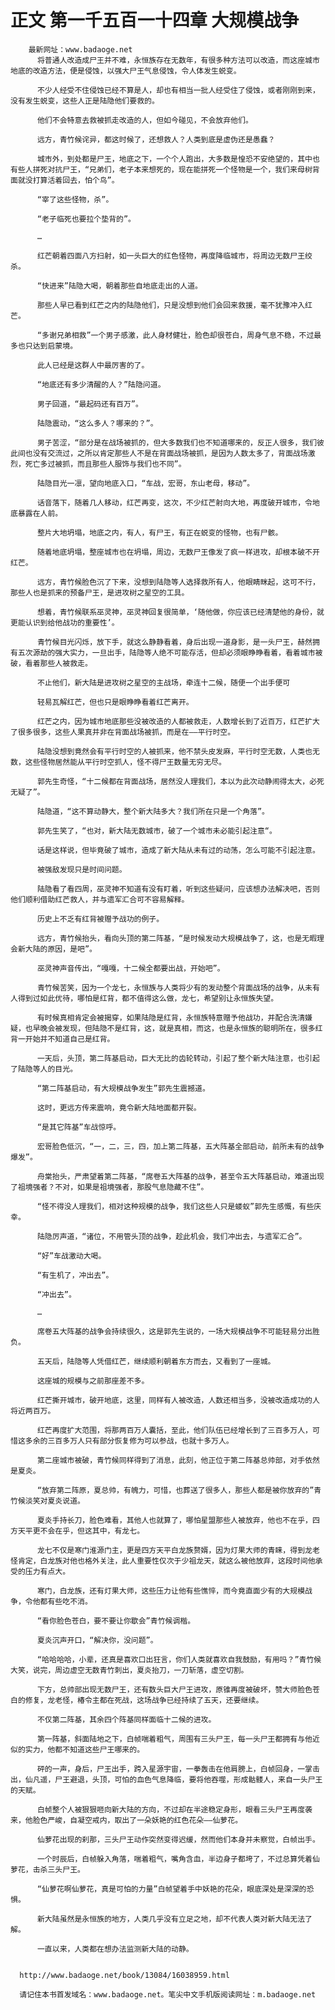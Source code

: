# 正文 第一千五百一十四章 大规模战争
        最新网址：www.badaoge.net
          将普通人改造成尸王并不难，永恒族存在无数年，有很多种方法可以改造，而这座城市地底的改造方法，便是侵蚀，以强大尸王气息侵蚀，令人体发生蜕变。
      
          不少人经受不住侵蚀已经不算是人，却也有相当一批人经受住了侵蚀，或者刚刚到来，没有发生蜕变，这些人正是陆隐他们要救的。
      
          他们不会特意去救被抓走改造的人，但如今碰见，不会放弃他们。
      
          远方，青竹候诧异，都这时候了，还想救人？人类到底是虚伪还是愚蠢？
      
          城市外，到处都是尸王，地底之下，一个个人跑出，大多数是惶恐不安绝望的，其中也有些人拼死对抗尸王，“兄弟们，老子本来想死的，现在能拼死一个怪物是一个，我们来母树背面就没打算活着回去，怕个鸟”。
      
          “宰了这些怪物，杀”。
      
          “老子临死也要拉个垫背的”。
      
          …
      
          红芒朝着四面八方扫射，如一头巨大的红色怪物，再度降临城市，将周边无数尸王绞杀。
      
          “快进来”陆隐大喝，朝着那些自地底走出的人道。
      
          那些人早已看到红芒之内的陆隐他们，只是没想到他们会回来救援，毫不犹豫冲入红芒。
      
          “多谢兄弟相救”一个男子感激，此人身材健壮，脸色却很苍白，周身气息不稳，不过最多也只达到启蒙境。
      
          此人已经是这群人中最厉害的了。
      
          “地底还有多少清醒的人？”陆隐问道。
      
          男子回道，“最起码还有百万”。
      
          陆隐震动，“这么多人？哪来的？”。
      
          男子苦涩，“部分是在战场被抓的，但大多数我们也不知道哪来的，反正人很多，我们彼此间也没有交流过，之所以肯定那些人不是在背面战场被抓，是因为人数太多了，背面战场激烈，死亡多过被抓，而且那些人服饰与我们也不同”。
      
          陆隐目光一凛，望向地底入口，“车战，宏哥，东山老母，移动”。
      
          话音落下，随着几人移动，红芒再变，这次，不少红芒射向大地，再度破开城市，令地底暴露在人前。
      
          整片大地坍塌，地底之内，有人，有尸王，有正在蜕变的怪物，也有尸骸。
      
          随着地底坍塌，整座城市也在坍塌，周边，无数尸王像发了疯一样进攻，却根本破不开红芒。
      
          远方，青竹候脸色沉了下来，没想到陆隐等人选择救所有人，他眼睛眯起，这可不行，那些人也是抓来的预备尸王，是进攻树之星空的工具。
      
          想着，青竹候联系巫灵神，巫灵神回复很简单，‘随他做，你应该已经清楚他的身份，就更能认识到给他战功的重要性’。
      
          青竹候目光闪烁，放下手，就这么静静看着，身后出现一道身影，是一头尸王，赫然拥有五次源劫的强大实力，一旦出手，陆隐等人绝不可能存活，但却必须眼睁睁看着，看着城市被破，看着那些人被救走。
      
          不止他们，新大陆是进攻树之星空的主战场，牵连十二候，随便一个出手便可
      
          轻易瓦解红芒，但也只是眼睁睁看着红芒离开。
      
          红芒之内，因为城市地底那些没被改造的人都被救走，人数增长到了近百万，红芒扩大了很多很多，这些人果真并非在背面战场被抓，而是在——平行时空。
      
          陆隐没想到竟然会有平行时空的人被抓来，他不禁头皮发麻，平行时空无数，人类也无数，这些怪物居然能从平行时空抓人，怪不得尸王数量无穷无尽。
      
          郭先生奇怪，“十二候都在背面战场，居然没人理我们，本以为此次动静闹得太大，必死无疑了”。
      
          陆隐道，“这不算动静大，整个新大陆多大？我们所在只是一个角落”。
      
          郭先生笑了，“也对，新大陆无数城市，破了一个城市未必能引起注意“。
      
          话是这样说，但毕竟破了城市，造成了新大陆从未有过的动荡，怎么可能不引起注意。
      
          被强敌发现只是时间问题。
      
          陆隐看了看四周，巫灵神不知道有没有盯着，听到这些疑问，应该想办法解决吧，否则他们顺利借助红芒救人，并与遗军汇合可不容易解释。
      
          历史上不乏有红背被赠予战功的例子。
      
          远方，青竹候抬头，看向头顶的第二阵基，“是时候发动大规模战争了，这，也是无暇理会新大陆的原因，是吧”。
      
          巫灵神声音传出，“嘎嘎，十二候全都要出战，开始吧”。
      
          青竹候苦笑，因为一个龙七，永恒族与人类将少有的发动整个背面战场的战争，从未有人得到过如此优待，哪怕是红背，都不值得这么做，龙七，希望别让永恒族失望。
      
          有时候真相肯定会被揭穿，如果陆隐是红背，永恒族特意赠予他战功，并配合洗清嫌疑，也早晚会被发现，但陆隐不是红背，这，就是真相，而这，也是永恒族的聪明所在，很多红背一开始并不知道自己是红背。
      
          一天后，头顶，第二阵基启动，巨大无比的齿轮转动，引起了整个新大陆注意，也引起了陆隐等人的目光。
      
          “第二阵基启动，有大规模战争发生”郭先生震撼道。
      
          这时，更远方传来震响，竟令新大陆地面都开裂。
      
          “是其它阵基”车战惊呼。
      
          宏哥脸色低沉，“一，二，三，四，加上第二阵基，五大阵基全部启动，前所未有的战争爆发”。
      
          舟棠抬头，严肃望着第二阵基，“席卷五大阵基的战争，甚至令五大阵基启动，难道出现了祖境强者？不对，如果是祖境强者，那股气息隐藏不住”。
      
          “怪不得没人理我们，相对这种规模的战争，我们这些人只是蝼蚁”郭先生感慨，有些庆幸。
      
          陆隐厉声道，“诸位，不用管头顶的战争，趁此机会，我们冲出去，与遗军汇合”。
      
          “好”车战激动大喝。
      
          “有生机了，冲出去”。
      
          “冲出去”。
      
          …
      
          席卷五大阵基的战争会持续很久，这是郭先生说的，一场大规模战争不可能轻易分出胜负。
      
          五天后，陆隐等人凭借红芒，继续顺利朝着东方而去，又看到了一座城。
      
          这座城的规模与之前那座差不多。
      
          红芒撕开城市，破开地底，这里，同样有人被改造，人数还相当多，没被改造成功的人将近两百万。
      
          红芒再度扩大范围，将那两百万人囊括，至此，他们队伍已经增长到了三百多万人，可惜这多余的三百多万人只有部分恢复修为可以参战，也就十多万人。
      
          第二座城市被破，青竹候同样得到了消息，此刻，他正位于第二阵基总帅部，对手依然是夏炎。
      
          “放弃第二阵原，夏总帅，有魄力，可惜，也葬送了很多人，那些人都是被你放弃的”青竹候淡笑对夏炎说道。
      
          夏炎手持长刀，脸色难看，其他人也就算了，哪怕星盟那些人被放弃，他也不在乎，四方天平更不会在乎，但这其中，有龙七。
      
          龙七不仅是寒门淮源门主，更是四方天平白龙族赘婿，因为灯果大师的青睐，得到龙老怪肯定，白龙族对他也格外关注，此人重要性仅次于少祖龙天，就这么被他放弃，这段时间他承受的压力有点大。
      
          寒门，白龙族，还有灯果大师，这些压力让他有些憔悴，而今竟直面少有的大规模战争，令他都有些吃不消。
      
          “看你脸色苍白，要不要让你歇会”青竹候调楷。
      
          夏炎沉声开口，“解决你，没问题”。
      
          “哈哈哈哈，小辈，还真是喜欢口出狂言，你们人类就喜欢自我鼓励，有用吗？”青竹候大笑，说完，周边虚空无数青竹刺出，夏炎抬刀，一刀斩落，虚空切割。
      
          下方，总帅部出现无数尸王，还有数头巨大尸王进攻，原锥再度被破坏，赞大师脸色苍白的修复，龙老怪，椿令主都在死战，这场战争已经持续了五天，还要继续。
      
          不仅第二阵基，其余四个阵基同样面临十二候的进攻。
      
          第一阵基，斜面陆地之下，白帧喘着粗气，周围有三头尸王，每一头尸王都拥有与他近似的实力，他都不知道这些尸王哪来的。
      
          砰的一声，身后，尸王出手，跨入星源宇宙，一拳轰击在他肩膀上，白帧回身，一掌击出，仙凡遥，尸王避退，头顶，可怕的血色气息降临，要将他吞噬，形成骷髅人，来自一头尸王的天赋。
      
          白帧整个人被狠狠咂向新大陆的方向，不过却在半途稳定身形，眼看三头尸王再度袭来，他脸色严峻，自凝空戒内，取出了一朵妖艳的红色花朵——仙萝花。
      
          仙萝花出现的刹那，三头尸王动作突然变得迟缓，然而他们本身并未察觉，白帧出手。
      
          一个时辰后，白帧躲入角落，喘着粗气，嘴角含血，半边身子都垮了，不过总算凭着仙萝花，击杀三头尸王。
      
          “仙萝花啊仙萝花，真是可怕的力量”白帧望着手中妖艳的花朵，眼底深处是深深的恐惧。
      
          新大陆虽然是永恒族的地方，人类几乎没有立足之地，却不代表人类对新大陆无法了解。
      
          一直以来，人类都在想办法监测新大陆的动静。
      
      
      http://www.badaoge.net/book/13084/16038959.html
      
      请记住本书首发域名：www.badaoge.net。笔尖中文手机版阅读网址：m.badaoge.net